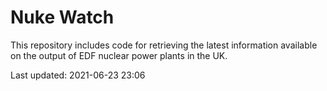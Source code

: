 # Nuke Watch

This repository includes code for retrieving the latest information available on the output of EDF nuclear power plants in the UK.

Last updated: 2021-06-23 23:06